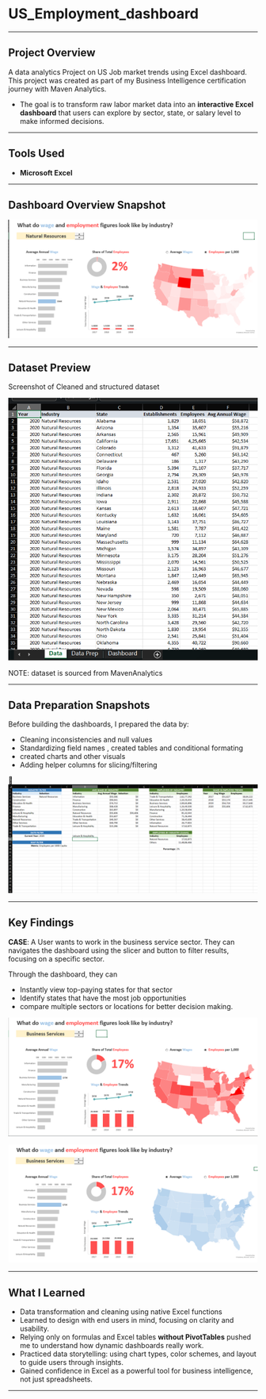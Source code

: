 # **US_Employment_dashboard**


---

## Project Overview

A data analytics Project on US Job market trends using Excel dashboard.
This project was created as part of my Business Intelligence certification journey with Maven Analytics. 
- The goal is to transform raw labor market data into an **interactive Excel dashboard** that users can explore by sector, state, or salary level to make informed decisions.

---

## Tools Used

- **Microsoft Excel** 
  
---

## Dashboard Overview Snapshot


![Dashboard1](Dashboard1)

---

## Dataset Preview

Screenshot of Cleaned and structured dataset

![Raw Data](Raw_Data)

NOTE: dataset is sourced from MavenAnalytics

---

## Data Preparation Snapshots

Before building the dashboards, I prepared the data by:
- Cleaning inconsistencies and null values
- Standardizing field names , created tables and conditional formating
- created charts and other visuals 
- Adding helper columns for slicing/filtering

📸 ![Data Prep](Prep)

---
## Key Findings

**CASE**: A User wants to work in the business service sector. They can navigates the dashboard using the slicer and button to filter results, focusing on a specific sector. 

Through the dashboard, they can
- Instantly view top-paying states for that sector
- Identify  states that have the most job opportunities
- compare multiple sectors or locations for better decision making.

![Dashboard2](Business1)


![Dashboard3](Business2)


---

## What I Learned

- Data transformation and cleaning using native Excel functions
- Learned to design with end users in mind, focusing on clarity and usability.
- Relying only on formulas and Excel tables **without PivotTables** pushed me to understand how dynamic dashboards really work.
- Practiced data storytelling: using chart types, color schemes, and layout to guide users through insights.
- Gained confidence in Excel as a powerful tool for business intelligence, not just spreadsheets.


---



